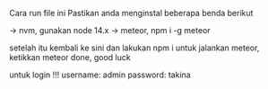 Cara run file ini
Pastikan anda menginstal beberapa benda berikut

-> nvm, gunakan node 14.x
-> meteor, npm i -g meteor

setelah itu kembali ke sini dan lakukan npm i
untuk jalankan meteor, ketikkan meteor
done, good luck

untuk login !!!
username: admin
password: takina